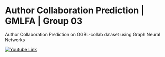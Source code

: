 # Author Collaboration Prediction | GMLFA | Group 03
Author Collaboration Prediction on OGBL-collab dataset using Graph Neural Networks

[![Youtube Link](https://img.youtube.com/vi/nTQUwghvy5Q/default.jpg)](https://youtu.be/Ez3O3AvK0hk)
